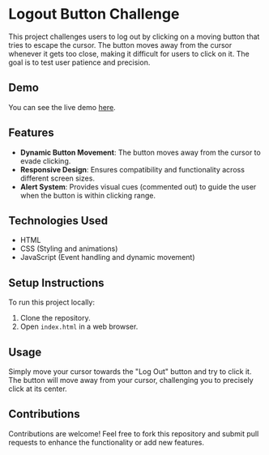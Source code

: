 

# Logout Button Challenge

This project challenges users to log out by clicking on a moving button that tries to escape the cursor. The button moves away from the cursor whenever it gets too close, making it difficult for users to click on it. The goal is to test user patience and precision.

## Demo

You can see the live demo [here](link-to-your-live-demo).

## Features

- **Dynamic Button Movement**: The button moves away from the cursor to evade clicking.
- **Responsive Design**: Ensures compatibility and functionality across different screen sizes.
- **Alert System**: Provides visual cues (commented out) to guide the user when the button is within clicking range.

## Technologies Used

- HTML
- CSS (Styling and animations)
- JavaScript (Event handling and dynamic movement)

## Setup Instructions

To run this project locally:

1. Clone the repository.
2. Open `index.html` in a web browser.

## Usage

Simply move your cursor towards the "Log Out" button and try to click it. The button will move away from your cursor, challenging you to precisely click at its center.

## Contributions

Contributions are welcome! Feel free to fork this repository and submit pull requests to enhance the functionality or add new features.
